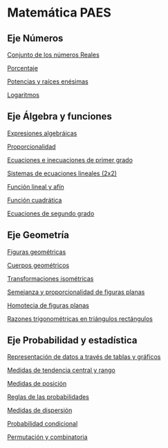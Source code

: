 # Matemática PAES

## Eje Números
[Conjunto de los números Reales]()

[Porcentaje]()

[Potencias y raíces enésimas]()

[Logaritmos]()

## Eje Álgebra y funciones

[Expresiones algebráicas]()

[Proporcionalidad]()

[Ecuaciones e inecuaciones de primer grado]()

[Sistemas de ecuaciones lineales (2x2)]()

[Función lineal y afín]()

[Función cuadrática]()

[Ecuaciones de segundo grado]()
## Eje Geometría

[Figuras geométricas]()

[Cuerpos geométricos]()

[Transformaciones isométricas]()

[Semejanza y proporcionalidad de figuras planas]()

[Homotecia de figuras planas]()

[Razones trigonométricas en triángulos rectángulos]()

## Eje Probabilidad y estadística

[Representación de datos a través de tablas y gráficos]()

[Medidas de tendencia central y rango]()

[Medidas de posición]()

[Reglas de las probabilidades]()

[Medidas de dispersión]()

[Probabilidad condicional]()

[Permutación y combinatoria]()
